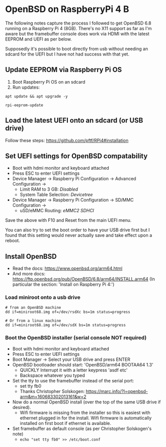 # OpenBSD on RaspberryPi 4 B

The following notes capture the process I followed to get OpenBSD 6.8 running on a Raspberry Pi 4 (8GB).
There's no X11 support as far as I'm aware but the framebuffer console does work via HDMI with the latest EEPROM and UEFI as per below.

Supposedly it's possible to boot directly from usb without needing an sdcard for the UEFI but I have not had success with that yet.


## Update EEPROM via Raspberry Pi OS

1. Boot Raspberry Pi OS on an sdcard
2. Run updates:

```
apt update && apt upgrade -y

rpi-eeprom-update
```


## Load the latest UEFI onto an sdcard (or USB drive)

Follow these steps: https://github.com/pftf/RPi4#installation

## Set UEFI settings for OpenBSD compatability

* Boot with hdmi monitor and keyboard attached
* Press ESC to enter UEFI settings
* Device Manager -> Raspberry Pi Configuration -> Advanced Configuration ->
  * Limit RAM to 3 GB: *Disabled*
  * System Table Selection: *Devicetree*
* Device Manager -> Raspberry Pi Configuration -> SD/MMC Configuration ->
  * uSD/eMMC Routing: *eMMC2 SDHCI*

Save the above with F10 and Reset from the main UEFI menu.

You can also try to set the boot order to have your USB drive first but I found that this setting would never actually save and take effect upon a reboot.


## Install OpenBSD

* Read the docs: https://www.openbsd.org/arm64.html
* And more docs: https://ftp.openbsd.org/pub/OpenBSD/6.8/arm64/INSTALL.arm64
(In particular the section: 'Install on Raspberry Pi 4:')

### Load miniroot onto a usb drive

```
# from an OpenBSD machine
dd if=miniroot68.img of=/dev/rsdXc bs=1m status=progress

# Or from a linux machine
dd if=miniroot68.img of=/dev/sdX bs=1m status=progress
```

### Boot the OpenBSD installer (serial console NOT required)

* Boot with hdmi monitor and keyboard attached
* Press ESC to enter UEFI settings
* Boot Manager -> Select your USB drive and press ENTER
* OpenBSD bootloader should start: 'OpenBSD/arm64 BOOTAA64 1.3'
  * QUICKLY Interrupt it with a letter keypress 'asdf etc'
  * Backspace whatever you typed
* Set the tty to use the framebuffer instead of the serial port:
  * set tty fb0
  * Thanks Christopher Solskogen: https://marc.info/?l=openbsd-arm&m=160683302013161&w=2
* Now do a normal OpenBSD install (over the top of the same USB drive if desired).
  * Wifi firmware is missing from the installer so this is easiest with ethernet plugged in for the install.  Wifi firmware is automatically installed on first boot if ethernet is available.
* Set framebuffer as default console (as per Christopher Solskogen's note)
  * `echo "set tty fb0" >> /etc/boot.conf`
